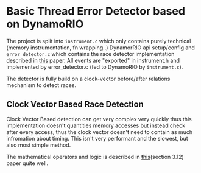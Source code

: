 # Basic Thread Error Detector based on DynamoRIO

The project is split into `instrument.c` which only contains purely technical (memory instrumentation, fn wrapping..) DynamorRIO api setup/config and `error_detector.c` which contains the race detector implementation described in [this](https://storage.googleapis.com/pub-tools-public-publication-data/pdf/35604.pdf) paper. All events are "exported" in instrument.h and implemented by error_detector.c (fed to DynamoRIO by `instrument.c`).

The detector is fully build on a clock-vector before/after relations mechanism to detect races.

## Clock Vector Based Race Detection

Clock Vector Based detection can get very complex very quickly thus this implementation doesn't quantities memory accesses but instead check after every access, thus the clock vector doesn't need to contain as much infromation about timing. This isn't very performant and the slowest, but also most simple method.

The mathematical operators and logic is described in [this](https://dl.acm.org/doi/pdf/10.1145/3018610.3018611)(section 3.12) paper quite well.